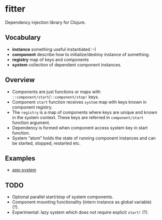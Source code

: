 # fitter

Dependency injection library for Clojure.

## Vocabulary

* **instance** something useful instantiated :-)
* **component** describe how to initialize/destroy instance of something.
* **registry** map of keys and components
* **system** collection of dependent component instances.

## Overview

* Components are just functions or maps with `::component/start`/`::component/stop!` keys.
* Component `start` function receives `system` map with keys known in component registry.
* The `registry` is a map of components where keys are unique and known in the system context.
  These keys are referred in `component/start` function argument.
* Dependency is formed when component access system key in start function.
* System “atom” holds the state of running component instances and can be started,
  stopped, restarted etc.

## Examples

* [app-system](example_src/strojure/fitter_example/app_system.clj)

## TODO
* Optional parallel start/stop of system components.
* Component mounting functionality (intern instance as global variable) (?).
* Experimental: lazy system which does not require explicit `start!` (?).
